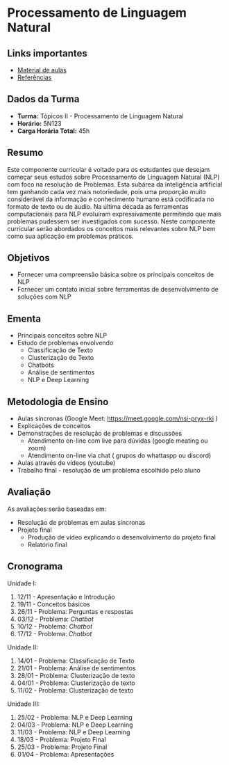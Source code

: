 # Processamento de Linguagem Natural
## Links importantes 
* [Material de aulas](https://github.com/orivaldosantana/nlp/blob/main/aulas_2020_2.md)
* [Referências](https://github.com/orivaldosantana/nlp/blob/main/referencias.md)

## Dados da Turma  
* **Turma:** Tópicos II - Processamento de Linguagem Natural 
* **Horário:** 5N123
* **Carga Horária Total:**	45h 

## Resumo
Este componente curricular é voltado para os estudantes que desejam começar seus estudos sobre Processamento de Linguagem Natural (NLP) com foco na resolução de Problemas. Esta subárea da inteligência artificial tem ganhando cada vez mais notoriedade, pois uma proporção muito considerável da informação e conhecimento humano está codificada no formato de texto ou de áudio. Na última década as ferramentas computacionais para NLP evoluíram expressivamente permitindo que mais problemas pudessem ser investigados com sucesso. Neste componente curricular serão abordados os conceitos mais relevantes sobre NLP bem como sua aplicação em problemas práticos.    

## Objetivos
* Fornecer uma compreensão básica sobre os principais conceitos de NLP 
* Fornecer um contato inicial sobre ferramentas de desenvolvimento de soluções com NLP 

## Ementa 
* Principais conceitos sobre NLP
* Estudo de problemas envolvendo 
  * Classificação de Texto 
  * Clusterização de Texto 
  * Chatbots 
  * Análise de sentimentos 
  * NLP e Deep Learning 

## Metodologia de Ensino
* Aulas síncronas (Google Meet: https://meet.google.com/nsi-pryx-rki ) 
* Explicações de conceitos 
* Demonstrações de resolução de problemas e discussões   
  * Atendimento on-line com live para dúvidas (google meating ou zoom) 
  * Atendimento on-line via chat ( grupos do whattaspp ou discord) 
* Aulas através de vídeos (youtube) 
* Trabalho final - resolução de um problema escolhido pelo aluno 

## Avaliação 
As avaliações serão baseadas em:
* Resolução de problemas em aulas síncronas   
* Projeto final 
  * Produção de vídeo explicando o desenvolvimento do projeto final
  * Relatório final 

## Cronograma 

Unidade I:
1. 12/11 - Apresentação e Introdução 
1. 19/11 - Conceitos básicos 
1. 26/11 - Problema: Perguntas e respostas 
1. 03/12 - Problema: *Chatbot* 
1. 10/12 - Problema: *Chatbot* 
1. 17/12 - Problema: *Chatbot* 

Unidade II: 
1. 14/01 - Problema: Classificação de Texto  
1. 21/01 - Problema: Análise de sentimentos  
1. 28/01 - Problema: Clusterização de texto 
1. 04/01 - Problema: Clusterização de texto 
1. 11/02 - Problema: Clusterização de texto 

Unidade III: 
1. 25/02 - Problema: NLP e Deep Learning 
1. 04/03 - Problema: NLP e Deep Learning 
1. 11/03 - Problema: NLP e Deep Learning 
1. 18/03 - Problema: Projeto Final 
1. 25/03 - Problema: Projeto Final 
1. 01/04 - Problema: Apresentações 


